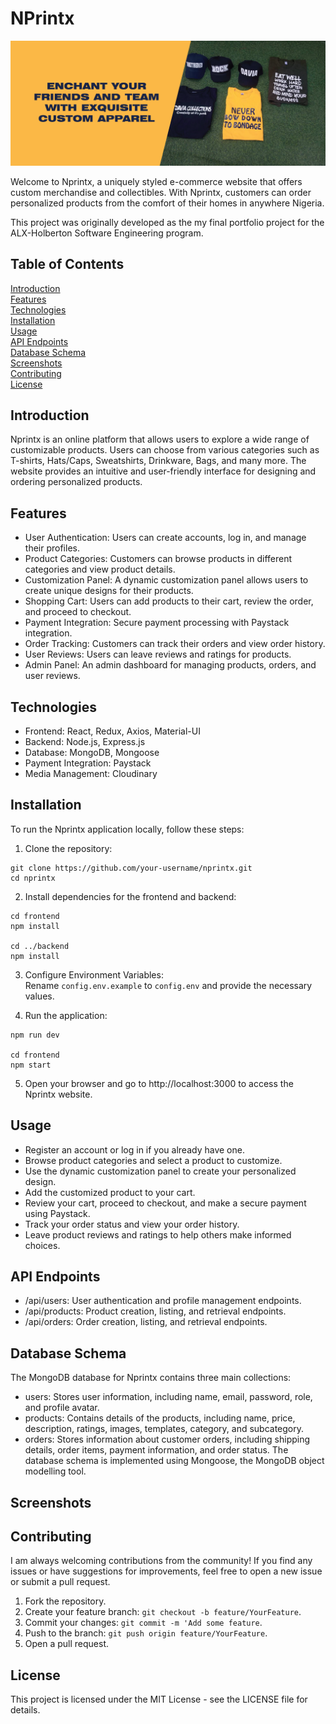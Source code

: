 # NPrintx
<p align="center"><img src="frontend/src/components/landing/images/banner-0.png" /></p>

Welcome to Nprintx, a uniquely styled e-commerce website that offers custom merchandise and collectibles. With Nprintx, customers can order personalized products from the comfort of their homes in anywhere Nigeria.

This project was originally developed as the my final portfolio project for the ALX-Holberton Software Engineering program.

## Table of Contents
[Introduction]() <br />
[Features]() <br />
[Technologies]() <br />
[Installation]() <br />
[Usage]() <br />
[API Endpoints]() <br />
[Database Schema]() <br />
[Screenshots]() <br />
[Contributing]() <br />
[License]()

## Introduction
Nprintx is an online platform that allows users to explore a wide range of customizable products. Users can choose from various categories such as T-shirts, Hats/Caps, Sweatshirts, Drinkware, Bags, and many more. The website provides an intuitive and user-friendly interface for designing and ordering personalized products.

## Features
- User Authentication: Users can create accounts, log in, and manage their profiles.
- Product Categories: Customers can browse products in different categories and view product details.
- Customization Panel: A dynamic customization panel allows users to create unique designs for their products.
- Shopping Cart: Users can add products to their cart, review the order, and proceed to checkout.
- Payment Integration: Secure payment processing with Paystack integration.
- Order Tracking: Customers can track their orders and view order history.
- User Reviews: Users can leave reviews and ratings for products.
- Admin Panel: An admin dashboard for managing products, orders, and user reviews.

## Technologies
- Frontend: React, Redux, Axios, Material-UI
- Backend: Node.js, Express.js
- Database: MongoDB, Mongoose
- Payment Integration: Paystack
- Media Management: Cloudinary

## Installation
To run the Nprintx application locally, follow these steps:

1. Clone the repository:
```
git clone https://github.com/your-username/nprintx.git
cd nprintx
```

2. Install dependencies for the frontend and backend:
```
cd frontend
npm install

cd ../backend
npm install
```

3. Configure Environment Variables: <br />
Rename ```config.env.example``` to ```config.env``` and provide the necessary values.

4. Run the application:
```
npm run dev

cd frontend
npm start
```

5. Open your browser and go to http://localhost:3000 to access the Nprintx website.

## Usage
- Register an account or log in if you already have one.
- Browse product categories and select a product to customize.
- Use the dynamic customization panel to create your personalized design.
- Add the customized product to your cart.
- Review your cart, proceed to checkout, and make a secure payment using Paystack.
- Track your order status and view your order history.
- Leave product reviews and ratings to help others make informed choices.

## API Endpoints
- /api/users: User authentication and profile management endpoints.
- /api/products: Product creation, listing, and retrieval endpoints.
- /api/orders: Order creation, listing, and retrieval endpoints.

## Database Schema
The MongoDB database for Nprintx contains three main collections:

- users: Stores user information, including name, email, password, role, and profile avatar.
- products: Contains details of the products, including name, price, description, ratings, images, templates, category, and subcategory.
- orders: Stores information about customer orders, including shipping details, order items, payment information, and order status.
The database schema is implemented using Mongoose, the MongoDB object modelling tool.

## Screenshots


## Contributing
I am always welcoming contributions from the community! If you find any issues or have suggestions for improvements, feel free to open a new issue or submit a pull request.

1. Fork the repository.
2. Create your feature branch: ```git checkout -b feature/YourFeature```.
3. Commit your changes: ```git commit -m 'Add some feature```.
4. Push to the branch: ```git push origin feature/YourFeature```.
5. Open a pull request.

## License
This project is licensed under the MIT License - see the LICENSE file for details.